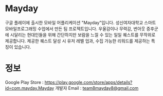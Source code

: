 # Mayday
구글 플레이에 출시한 모바일 어플리케이션 "Mayday"입니다.
성신여자대학교 스마트모바일프로그래밍 수업에서 만든 팀 프로젝트입니다.
우울감이나 무력감, 번아웃 증후군에 시달리는 현대인들을 위해 간단하지만 보람을 느낄 수 있는 일일 퀘스트를 무작위로 제공합니다. 제공한 퀘스트 달성 시 유저 레벨 업과, 수집 가능한 리워드를 제공하는 특징이 있습니다.

# 정보
Google Play Store : https://play.google.com/store/apps/details?id=com.mayday.Mayday
개발자 Email : team8mayday8@gmail.com
